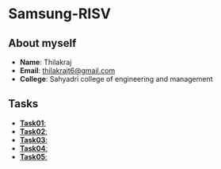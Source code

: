 # Samsung-RISV

## About myself
- **Name**: Thilakraj
- **Email**: thilakrajt6@gmail.com
- **College**: Sahyadri college of engineering and management

## Tasks
- [**Task01**:](https://github.com/Thilakraj116/Samsung-RISV/tree/2081bc39bdec6dfcb3fbd201d55f56a9fa87b7eb/task%20-%201)
- [**Task02**:](https://github.com/Thilakraj116/Samsung-RISV/tree/2081bc39bdec6dfcb3fbd201d55f56a9fa87b7eb/task-2)
- [**Task03**:](https://github.com/Thilakraj116/Samsung-RISV/tree/2081bc39bdec6dfcb3fbd201d55f56a9fa87b7eb/task-3)
- [**Task04**:](https://github.com/Thilakraj116/Samsung-RISV/tree/2081bc39bdec6dfcb3fbd201d55f56a9fa87b7eb/task-4)
- [**Task05**:](https://github.com/Thilakraj116/Samsung-RISV/tree/2081bc39bdec6dfcb3fbd201d55f56a9fa87b7eb/task-5)
  

